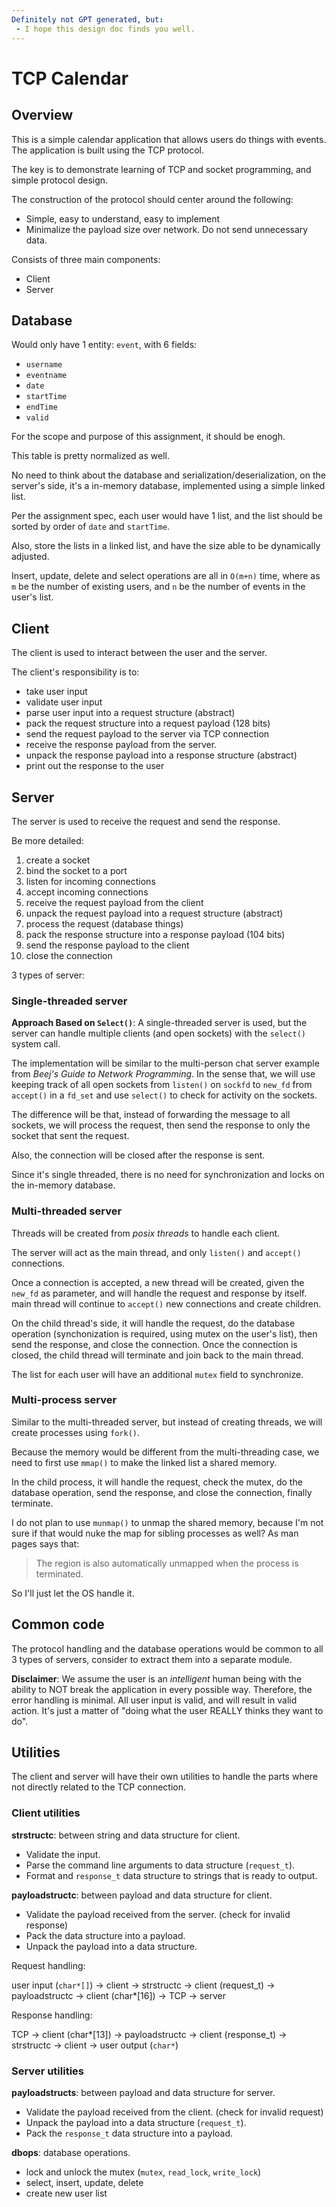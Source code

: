 ```yaml
---
Definitely not GPT generated, but:
 - I hope this design doc finds you well.
---
```


# TCP Calendar

## Overview

This is a simple calendar application that allows users do things with events.
The application is built using the TCP protocol.

The key is to demonstrate learning of TCP and socket programming, 
and simple protocol design.

The construction of the protocol should center around the following:
- Simple, easy to understand, easy to implement
- Minimalize the payload size over network. Do not send unnecessary data.

Consists of three main components:
- Client
- Server

## Database

Would only have 1 entity: `event`, with 6 fields:
- `username`  
- `eventname` 
- `date`      
- `startTime` 
- `endTime`   
- `valid`

For the scope and purpose of this assignment, it should be enogh.

This table is pretty normalized as well.

No need to think about the database and serialization/deserialization, 
on the server's side, it's a in-memory database, implemented using a 
simple linked list.

Per the assignment spec, each user would have 1 list, and the list should 
be sorted by order of `date` and `startTime`.

Also, store the lists in a linked list, and have the size able to be
dynamically adjusted.

Insert, update, delete and select operations are all in `O(m+n)` time,
where as `m` be the number of existing users, and `n` be the number of
events in the user's list.

## Client

The client is used to interact between the user and the server.

The client's responsibility is to:
- take user input
- validate user input
- parse user input into a request structure (abstract)
- pack the request structure into a request payload (128 bits)
- send the request payload to the server via TCP connection
- receive the response payload from the server.
- unpack the response payload into a response structure (abstract)
- print out the response to the user

## Server

The server is used to receive the request and send the response.

Be more detailed:
1. create a socket
2. bind the socket to a port
3. listen for incoming connections
4. accept incoming connections
5. receive the request payload from the client
6. unpack the request payload into a request structure (abstract)
7. process the request (database things)
8. pack the response structure into a response payload (104 bits)
9. send the response payload to the client
10. close the connection

3 types of server:

### Single-threaded server

**Approach Based on `Select()`**: A single-threaded server is used, 
but the server can handle multiple clients (and open sockets) with 
the `select()` system call.

The implementation will be similar to the multi-person chat server example
from *Beej's Guide to Network Programming*. 
In the sense that, we will use keeping track of all open sockets from 
`listen()` on `sockfd` to `new_fd` from `accept()` in a `fd_set` and
use `select()` to check for activity on the sockets.

The difference will be that, instead of forwarding the message to all
sockets, we will process the request, then send the response to only
the socket that sent the request.

Also, the connection will be closed after the response is sent.

Since it's single threaded, there is no need for synchronization and 
locks on the in-memory database.

### Multi-threaded server

Threads will be created from *posix threads* to handle each client.

The server will act as the main thread, and only `listen()` and `accept()`
connections. 

Once a connection is accepted, a new thread will be created, given the 
`new_fd` as parameter, and will handle the request and response by itself.
main thread will continue to `accept()` new connections and create children.

On the child thread's side, it will handle the request, do the database
operation (synchonization is required, using mutex on the user's list),
then send the response, and close the connection. Once the connection is
closed, the child thread will terminate and join back to the main thread.

The list for each user will have an additional `mutex` field to synchronize.

### Multi-process server

Similar to the multi-threaded server, but instead of creating threads,
we will create processes using `fork()`.

Because the memory would be different from the multi-threading case,
we need to first use `mmap()` to make the linked list a shared memory.

In the child process, it will handle the request, check the mutex, do the
database operation, send the response, and close the connection, finally
terminate.

I do not plan to use `munmap()` to unmap the shared memory, because I'm
not sure if that would nuke the map for sibling processes as well? As
man pages says that:
> The region is also automatically unmapped  when  the  process is terminated.

So I'll just let the OS handle it.

## Common code

The protocol handling and the database operations would be common to all
3 types of servers, consider to extract them into a separate module.

**Disclaimer**: 
We assume the user is an *intelligent* human being with the ability 
    to NOT break the application in every possible way.
Therefore, the error handling is minimal.
All user input is valid, and will result in valid action.
It's just a matter of "doing what the user REALLY thinks they want to do".

## Utilities

The client and server will have their own utilities to handle the parts where
not directly related to the TCP connection.

### Client utilities

**strstructc**: between string and data structure for client.
- Validate the input.
- Parse the command line arguments to data structure (`request_t`).
- Format and `response_t` data structure to strings that is ready to output.

**payloadstructc**: between payload and data structure for client.
- Validate the payload received from the server. (check for invalid response)
- Pack the data structure into a payload.
- Unpack the payload into a data structure.

Request handling:

user input (`char*[]`) -> client -> strstructc -> client (request_t) -> payloadstructc -> client (char*[16]) -> TCP -> server

Response handling:

TCP -> client (char*[13]) -> payloadstructc -> client (response_t) -> strstructc -> client -> user output (`char*`)

### Server utilities

**payloadstructs**: between payload and data structure for server.
- Validate the payload received from the client. (check for invalid request)
- Unpack the payload into a data structure (`request_t`).
- Pack the `response_t` data structure into a payload.

**dbops**: database operations.
- lock and unlock the mutex (`mutex`, `read_lock`, `write_lock`)
- select, insert, update, delete
- create new user list